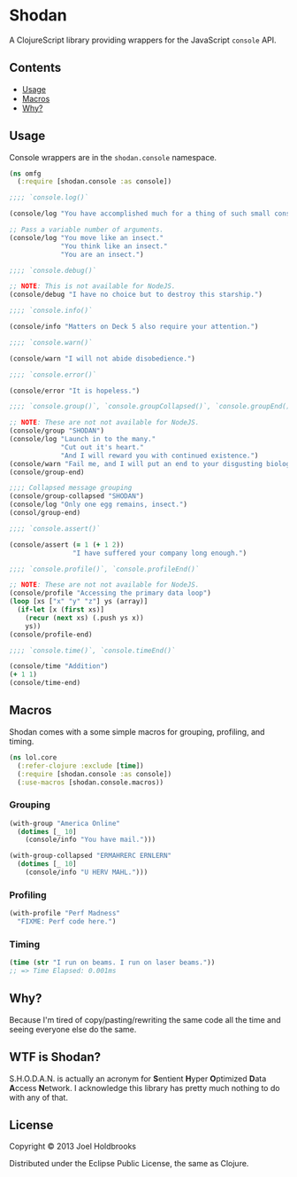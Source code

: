 # Shodan

A ClojureScript library providing wrappers for the JavaScript
`console` API.

## Contents
- [Usage](#usage)
- [Macros](#macros)
- [Why?](#why)

## Usage

Console wrappers are in the `shodan.console` namespace.

```clojure
(ns omfg
  (:require [shodan.console :as console])

;;;; `console.log()`

(console/log "You have accomplished much for a thing of such small consequence.")

;; Pass a variable number of arguments.
(console/log "You move like an insect."
             "You think like an insect."
             "You are an insect.")

;;;; `console.debug()`

;; NOTE: This is not available for NodeJS.
(console/debug "I have no choice but to destroy this starship.")

;;;; `console.info()`

(console/info "Matters on Deck 5 also require your attention.")

;;;; `console.warn()`

(console/warn "I will not abide disobedience.")

;;;; `console.error()`

(console/error "It is hopeless.")

;;;; `console.group()`, `console.groupCollapsed()`, `console.groupEnd()` 

;; NOTE: These are not not available for NodeJS.
(console/group "SHODAN")
(console/log "Launch in to the many."
             "Cut out it's heart."
             "And I will reward you with continued existence.")
(console/warn "Fail me, and I will put an end to your disgusting biology.")
(console/group-end)

;;;; Collapsed message grouping
(console/group-collapsed "SHODAN")
(console/log "Only one egg remains, insect.")
(consol/group-end)

;;;; `console.assert()`

(console/assert (= 1 (+ 1 2))
                "I have suffered your company long enough.")

;;;; `console.profile()`, `console.profileEnd()`

;; NOTE: These are not not available for NodeJS.
(console/profile "Accessing the primary data loop")
(loop [xs ["x" "y" "z"] ys (array)]
  (if-let [x (first xs)]
    (recur (next xs) (.push ys x))
    ys))
(console/profile-end)

;;;; `console.time()`, `console.timeEnd()`

(console/time "Addition")
(+ 1 1)
(console/time-end)
```

## Macros

Shodan comes with a some simple macros for grouping, profiling, and
timing.

```clojure
(ns lol.core
  (:refer-clojure :exclude [time])
  (:require [shodan.console :as console])
  (:use-macros [shodan.console.macros))
```

### Grouping

```clojure
(with-group "America Online"
  (dotimes [_ 10]
    (console/info "You have mail.")))

(with-group-collapsed "ERMAHRERC ERNLERN"
  (dotimes [_ 10]
    (console/info "U HERV MAHL.")))
```

### Profiling

```clojure
(with-profile "Perf Madness"
  "FIXME: Perf code here.")
```

### Timing

```clojure
(time (str "I run on beams. I run on laser beams."))
;; => Time Elapsed: 0.001ms
```

## Why?

Because I'm tired of copy/pasting/rewriting the same code all the time
and seeing everyone else do the same.

## WTF is Shodan?

S.H.O.D.A.N. is actually an acronym for **S**entient
**H**yper **O**ptimized **D**ata **A**ccess **N**etwork. I acknowledge
this library has pretty much nothing to do with any of that.

## License

Copyright © 2013 Joel Holdbrooks

Distributed under the Eclipse Public License, the same as Clojure.
